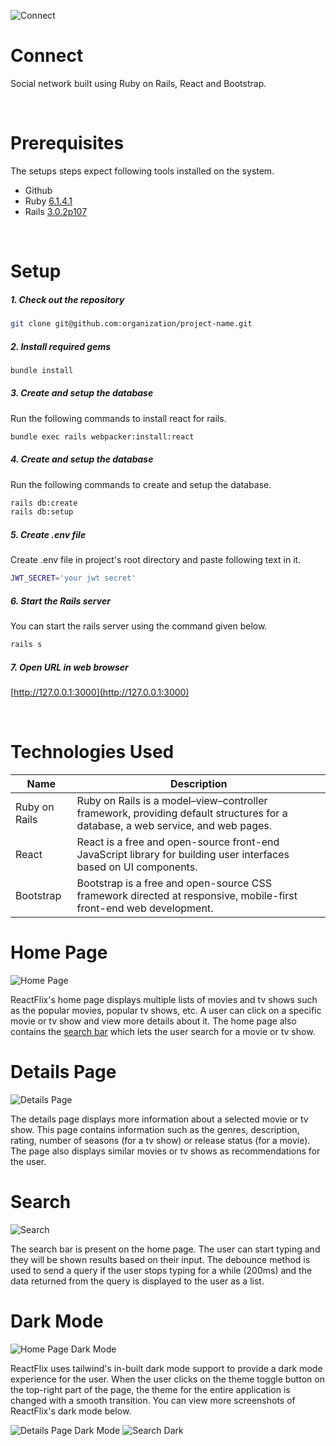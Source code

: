 ![Connect](docs/images/banner.svg)

# Connect

Social network built using Ruby on Rails, React and Bootstrap.

&emsp;
# Prerequisites

The setups steps expect following tools installed on the system.

- Github
- Ruby [6.1.4.1](https://www.ruby-lang.org/en/downloads/)
- Rails [3.0.2p107](https://rubyonrails.org/)
  

&emsp;
# Setup

##### 1. Check out the repository

```bash
git clone git@github.com:organization/project-name.git
```

##### 2. Install required gems

```bash
bundle install
```

##### 3. Create and setup the database

Run the following commands to install react for rails.

```bash
bundle exec rails webpacker:install:react
```

##### 4. Create and setup the database

Run the following commands to create and setup the database.

```bash
rails db:create
rails db:setup
```

##### 5. Create .env file

Create .env file in project's root directory and paste following text in it.

```bash
JWT_SECRET='your jwt secret'
```

##### 6. Start the Rails server

You can start the rails server using the command given below.

```bash
rails s
```

##### 7. Open URL in web browser

[http://127.0.0.1:3000](http://127.0.0.1:3000)


&emsp;
# Technologies Used

| Name        | Description |
| ----------- | ---------------- |
| Ruby on Rails     | Ruby on Rails is a model–view–controller framework, providing default structures for a database, a web service, and web pages. |
| React | React is a free and open-source front-end JavaScript library for building user interfaces based on UI components. |
| Bootstrap  | Bootstrap is a free and open-source CSS framework directed at responsive, mobile-first front-end web development.  |





# Home Page
![Home Page](docs/images/home-page.png)

ReactFlix's home page displays multiple lists of movies and tv shows such as the popular movies, popular tv shows, etc. A user can click on a specific movie or tv show and view more details about it. The home page also contains the [search bar](#search) which lets the user search for a movie or tv show.  

# Details Page
![Details Page](docs/images/details-page-light.png)

The details page displays more information about a selected movie or tv show. This page contains information such as the genres, description, rating, number of seasons (for a tv show) or release status (for a movie). The page also displays similar movies or tv shows as recommendations for the user.

# Search
![Search](docs/images/search-light.png)

The search bar is present on the home page. The user can start typing and they will be shown results based on their input. The debounce method is used to send a query if the user stops typing for a while (200ms) and the data returned from the query is displayed to the user as a list.

# Dark Mode
![Home Page Dark Mode](docs/images/dark-mode-home.png)

ReactFlix uses tailwind's in-built dark mode support to provide a dark mode experience for the user. When the user clicks on the theme toggle button on the top-right part of the page, the theme for the entire application is changed with a smooth transition. You can view more screenshots of ReactFlix's dark mode below.

![Details Page Dark Mode](docs/images/details-page-dark.png)
![Search Dark](docs/images/search-dark.png)